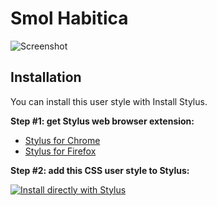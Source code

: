 # Smol Habitica

![Screenshot](screenshots/smol-habitica.png)

## Installation

You can install this user style with Install Stylus.

**Step #1: get Stylus web browser extension:**

- [Stylus for Chrome](https://chrome.google.com/webstore/detail/stylus/clngdbkpkpeebahjckkjfobafhncgmne)
- [Stylus for Firefox](https://addons.mozilla.org/en-GB/firefox/addon/styl-us)

**Step #2: add this CSS user style to Stylus:**

[![Install directly with Stylus](https://img.shields.io/badge/Install%20directly%20with-Stylus-00adad.svg)](https://raw.githubusercontent.com/jeffsieu/habitica-dark/master/habitica-dark.user.css)
